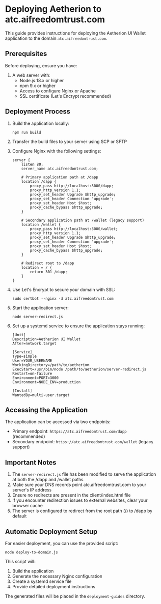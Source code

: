 # Deploying Aetherion to atc.aifreedomtrust.com

This guide provides instructions for deploying the Aetherion UI Wallet application to the domain `atc.aifreedomtrust.com`.

## Prerequisites

Before deploying, ensure you have:

1. A web server with:
   - Node.js 18.x or higher
   - npm 9.x or higher
   - Access to configure Nginx or Apache
   - SSL certificate (Let's Encrypt recommended)

## Deployment Process

1. Build the application locally:
   ```
   npm run build
   ```

2. Transfer the build files to your server using SCP or SFTP
   
3. Configure Nginx with the following settings:
   ```nginx
   server {
       listen 80;
       server_name atc.aifreedomtrust.com;

       # Primary application path at /dapp
       location /dapp {
           proxy_pass http://localhost:3000/dapp;
           proxy_http_version 1.1;
           proxy_set_header Upgrade $http_upgrade;
           proxy_set_header Connection 'upgrade';
           proxy_set_header Host $host;
           proxy_cache_bypass $http_upgrade;
       }

       # Secondary application path at /wallet (legacy support)
       location /wallet {
           proxy_pass http://localhost:3000/wallet;
           proxy_http_version 1.1;
           proxy_set_header Upgrade $http_upgrade;
           proxy_set_header Connection 'upgrade';
           proxy_set_header Host $host;
           proxy_cache_bypass $http_upgrade;
       }

       # Redirect root to /dapp
       location = / {
           return 301 /dapp;
       }
   }
   ```

4. Use Let's Encrypt to secure your domain with SSL:
   ```
   sudo certbot --nginx -d atc.aifreedomtrust.com
   ```

5. Start the application server:
   ```
   node server-redirect.js
   ```
   
6. Set up a systemd service to ensure the application stays running:
   ```
   [Unit]
   Description=Aetherion UI Wallet
   After=network.target

   [Service]
   Type=simple
   User=YOUR_USERNAME
   WorkingDirectory=/path/to/aetherion
   ExecStart=/usr/bin/node /path/to/aetherion/server-redirect.js
   Restart=on-failure
   Environment=PORT=3000
   Environment=NODE_ENV=production

   [Install]
   WantedBy=multi-user.target
   ```

## Accessing the Application

The application can be accessed via two endpoints:
- Primary endpoint: `https://atc.aifreedomtrust.com/dapp` (recommended)
- Secondary endpoint: `https://atc.aifreedomtrust.com/wallet` (legacy support)

## Important Notes

1. The `server-redirect.js` file has been modified to serve the application at both the /dapp and /wallet paths
2. Make sure your DNS records point atc.aifreedomtrust.com to your server's IP address
3. Ensure no redirects are present in the client/index.html file
4. If you encounter redirection issues to external websites, clear your browser cache
5. The server is configured to redirect from the root path (/) to /dapp by default

## Automatic Deployment Setup

For easier deployment, you can use the provided script:

```
node deploy-to-domain.js
```

This script will:
1. Build the application
2. Generate the necessary Nginx configuration
3. Create a systemd service file
4. Provide detailed deployment instructions

The generated files will be placed in the `deployment-guides` directory.
